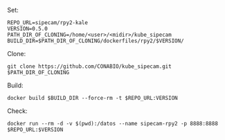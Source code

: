 Set:

```
REPO_URL=sipecam/rpy2-kale
VERSION=0.5.0
PATH_DIR_OF_CLONING=/home/<user>/<midir>/kube_sipecam
BUILD_DIR=$PATH_DIR_OF_CLONING/dockerfiles/rpy2/$VERSION/
```

Clone:

```
git clone https://github.com/CONABIO/kube_sipecam.git $PATH_DIR_OF_CLONING
```

Build:

```
docker build $BUILD_DIR --force-rm -t $REPO_URL:VERSION
```

Check:

```
docker run --rm -d -v $(pwd):/datos --name sipecam-rpy2 -p 8888:8888 $REPO_URL:$VERSION
```


